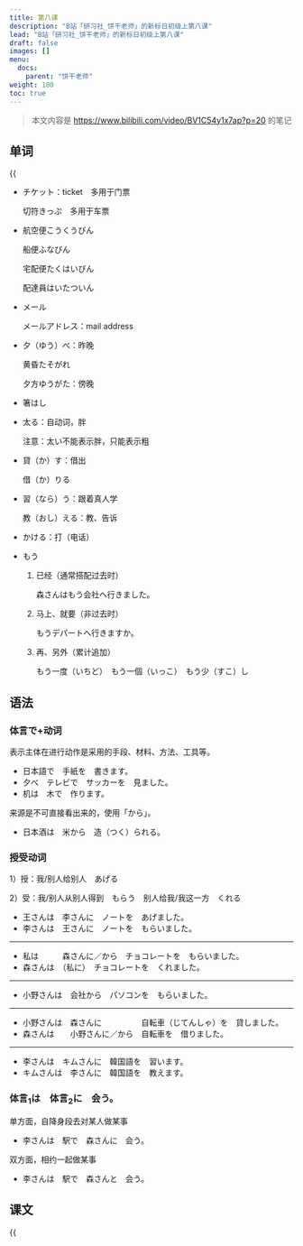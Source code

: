 ```yaml
---
title: 第八课
description: "B站「研习社_饼干老师」的新标日初级上第八课"
lead: "B站「研习社_饼干老师」的新标日初级上第八课"
draft: false
images: []
menu:
  docs:
    parent: "饼干老师"
weight: 180
toc: true
---
```


> 本文内容是 https://www.bilibili.com/video/BV1C54y1x7ap?p=20 的笔记

## 单词

{{<audio src="https://tellyouwhat-static-1251995834.cos.ap-chongqing.myqcloud.com/audios/cs_danci/08第八课.mp3">}}

- チケット：ticket　多用于门票

  切符きっぷ　多用于车票

- 航空便こうくうびん

  船便ふなびん

  宅配便たくはいびん

  配達員はいたついん

- メール

  メールアドレス：mail address

- 夕（ゆう）べ：昨晚

  黄昏たそがれ

  夕方ゆうがた：傍晚

- 箸はし

- 太る：自动词，胖

  注意：太い不能表示胖，只能表示粗

- 貸（か）す：借出

  借（か）りる

- 習（なら）う：跟着真人学

  教（おし）える：教、告诉

- かける：打（电话）

- もう

  1. 已经（通常搭配过去时）

     森さんはもう会社へ行きました。

  2. 马上、就要（非过去时）

     もうデパートへ行きますか。

  3. 再、另外（累计追加）

     もう一度（いちど）　もう一個（いっこ）　もう少（すこ）し

## 语法

### 体言で+动词

表示主体在进行动作是采用的手段、材料、方法、工具等。

- 日本語で　手紙を　書きます。
- 夕べ　テレビで　サッカーを　見ました。
- 机は　木で　作ります。

来源是不可直接看出来的，使用「から」。

- 日本酒は　米から　造（つく）られる。

### 授受动词

1）授：我/别人给别人　あげる

2）受：我/别人从别人得到　もらう　别人给我/我这一方　くれる

- 王さんは　李さんに　ノートを　あげました。
- 李さんは　王さんに　ノートを　もらいました。

---

- 私は　　　森さんに／から　チョコレートを　もらいました。
- 森さんは　（私に）　チョコレートを　くれました。

---

- 小野さんは　会社から　パソコンを　もらいました。

---

- 小野さんは　森さんに　　　　　自転車（じてんしゃ）を　貸しました。
- 森さんは　　小野さんに／から　自転車を　借りました。

---

- 李さんは　キムさんに　韓国語を　習います。
- キムさんは　李さんに　韓国語を　教えます。

### 体言<sub>1</sub>は　体言<sub>2</sub>に　会う。

单方面，自降身段去对某人做某事

- 李さんは　駅で　森さんに　会う。

双方面，相约一起做某事

- 李さんは　駅で　森さんと　会う。

## 课文

{{<audio src="https://tellyouwhat-static-1251995834.cos.ap-chongqing.myqcloud.com/audios/cs_kewen/7-12课 新标日初级课文/Lesson08.mp3">}}
